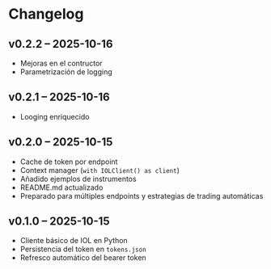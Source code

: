 # Changelog

## v0.2.2 – 2025-10-16

- Mejoras en el contructor
- Parametrización de logging 

## v0.2.1 – 2025-10-16

- Looging enriquecido

## v0.2.0 – 2025-10-15

- Cache de token por endpoint
- Context manager (`with IOLClient() as client`)
- Añadido ejemplos de instrumentos
- README.md actualizado
- Preparado para múltiples endpoints y estrategias de trading automáticas

## v0.1.0 – 2025-10-15

- Cliente básico de IOL en Python
- Persistencia del token en `tokens.json`
- Refresco automático del bearer token
